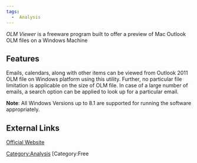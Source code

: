 ```yaml
---
tags:
  -  Analysis
---
```

*OLM Viewer* is a freeware program built to offer a preview of Mac
Outlook OLM files on a Windows Machine

## Features

Emails, calendars, along with other items can be viewed from Outlook
2011 OLM file on Windows platform using this utility. Further, no
particular file limitation is applicable on the size of OLM file. In
case of a large number of emails, a search option can be applied to look
up for a particular email.

**Note**: All Windows Versions up to 8.1 are supported for running the
software appropriately.

## External Links

[Official Website](http://www.systoolsgroup.com/)

[Category:Analysis](category:analysis.md) [Category:Free
